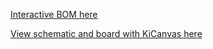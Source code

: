 [Interactive BOM here](https://htmlpreview.github.io/?https://github.com/robotto/flexmag/blob/master/bom/ibom.html)

[View schematic and board with KiCanvas here](https://kicanvas.org/?github=https%3A%2F%2Fgithub.com%2FRobotto%2Fflexmag)
